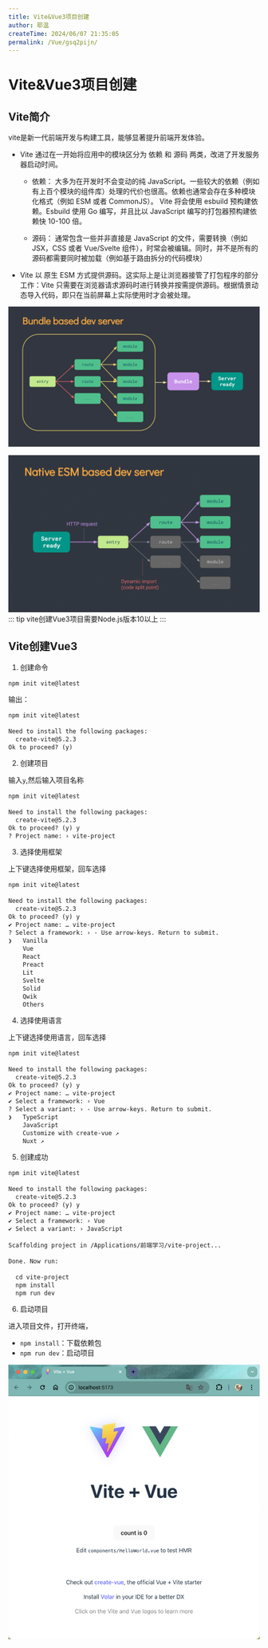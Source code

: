 ```yaml
---
title: Vite&Vue3项目创建
author: 耶温
createTime: 2024/06/07 21:35:05
permalink: /Vue/gsq2pijn/
---
```

# Vite&Vue3项目创建

## Vite简介
vite是新一代前端开发与构建工具，能够显著提升前端开发体验。

-   Vite 通过在一开始将应用中的模块区分为 依赖 和 源码 两类，改进了开发服务器启动时间。
    -   依赖： 大多为在开发时不会变动的纯 JavaScript。一些较大的依赖（例如有上百个模块的组件库）处理的代价也很高。依赖也通常会存在多种模块化格式（例如 ESM 或者 CommonJS）。
Vite 将会使用 esbuild 预构建依赖。Esbuild 使用 Go 编写，并且比以 JavaScript 编写的打包器预构建依赖快 10-100 倍。


    -   源码： 通常包含一些并非直接是 JavaScript 的文件，需要转换（例如 JSX，CSS 或者 Vue/Svelte 组件），时常会被编辑。同时，并不是所有的源码都需要同时被加载（例如基于路由拆分的代码模块）

-   Vite 以 原生 ESM 方式提供源码。这实际上是让浏览器接管了打包程序的部分工作：Vite 只需要在浏览器请求源码时进行转换并按需提供源码。根据情景动态导入代码，即只在当前屏幕上实际使用时才会被处理。

![alt text](image-9.png)

![alt text](image-10.png)
::: tip
vite创建Vue3项目需要Node.js版本10以上
:::

## Vite创建Vue3

1. 创建命令

```shell
npm init vite@latest

```
输出：
```shell
npm init vite@latest

Need to install the following packages:
  create-vite@5.2.3
Ok to proceed? (y) 
```
2. 创建项目

输入`y`,然后输入项目名称
```shell
npm init vite@latest

Need to install the following packages:
  create-vite@5.2.3
Ok to proceed? (y) y
? Project name: › vite-project
```

3. 选择使用框架

上下键选择使用框架，回车选择
```shell
npm init vite@latest

Need to install the following packages:
  create-vite@5.2.3
Ok to proceed? (y) y
✔ Project name: … vite-project
? Select a framework: › - Use arrow-keys. Return to submit.
❯   Vanilla
    Vue
    React
    Preact
    Lit
    Svelte
    Solid
    Qwik
    Others
```
4. 选择使用语言

上下键选择使用语言，回车选择
```shell
npm init vite@latest

Need to install the following packages:
  create-vite@5.2.3
Ok to proceed? (y) y
✔ Project name: … vite-project
✔ Select a framework: › Vue
? Select a variant: › - Use arrow-keys. Return to submit.
❯   TypeScript
    JavaScript
    Customize with create-vue ↗
    Nuxt ↗
```

5. 创建成功
```shell
npm init vite@latest

Need to install the following packages:
  create-vite@5.2.3
Ok to proceed? (y) y
✔ Project name: … vite-project
✔ Select a framework: › Vue
✔ Select a variant: › JavaScript

Scaffolding project in /Applications/前端学习/vite-project...

Done. Now run:

  cd vite-project
  npm install
  npm run dev
```

6. 启动项目

进入项目文件，打开终端，

-   `npm install`：下载依赖包
-   `npm run dev`：启动项目

![alt text](image-11.png)


